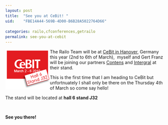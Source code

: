 ```yaml
---
layout: post
title:  "See you at CeBit! "
uid:	"FBE14A44-569B-4D00-B6B28A5022764D66"

categories: railo,cfconferences,getrailo
permalink: see-you-at-cebit
---
```

<p><img style="float: left;" src="/blog/assets/content//ceBIT-2010.png" alt="" width="142" height="129" />The Railo Team will be at <a href="http://www.cebit.de/homepage_e">CeBit in Hanover</a>, Germany this year (2nd to 6th of March),  myself and Gert Franz will be joining our partners <a href="http://www.contens.de" target="_blank">Contens</a> and <a href="http://www.intergral.com" target="_blank">Intergral</a> at their stand.</p>
<p>This is the first time that I am heading to CeBit but unfortnuately I shall only be there on the Thursday 4th of March so come say hello! </p>
<p>The stand will be located at <strong>hall 6 stand J32</strong></p>
<p> </p>
<p><strong>See you there!<br /></strong></p>
<p> </p>
<p> </p>
<p> </p>